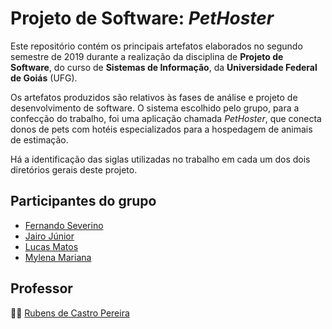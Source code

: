 # Projeto de Software: *PetHoster*
Este repositório contém os principais artefatos elaborados no segundo semestre de 2019 durante a realização da disciplina de **Projeto de Software**, do curso de **Sistemas de Informação**, da **Universidade Federal de Goiás** (UFG).

Os artefatos produzidos são relativos às fases de análise e projeto de desenvolvimento de software. O sistema escolhido pelo grupo, para a confecção do trabalho, foi uma aplicação chamada *PetHoster*, que conecta donos de pets com hotéis especializados para a hospedagem de animais de estimação.

Há a identificação das siglas utilizadas no trabalho em cada um dos dois diretórios gerais deste projeto.

## Participantes do grupo
- [Fernando Severino](https://github.com/fernandosev)
- [Jairo Júnior](https://github.com/jjairojr) 
- [Lucas Matos](https://github.com/lucaspmatos)
- [Mylena Mariana](https://github.com/myllah) 

## Professor
:man_teacher: [Rubens de Castro Pereira](https://github.com/rubenscp)
